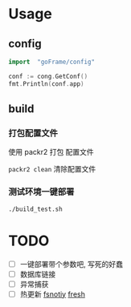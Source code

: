 # Usage

## config

```go
import  "goFrame/config"

conf := cong.GetConf()
fmt.Println(conf.app)
```

## build

### 打包配置文件

使用 packr2 打包 配置文件

`packr2 clean` 清除配置文件

### 测试环境一键部署

`./build_test.sh` 

# TODO

- [ ] 一键部署带个参数吧, 写死的好蠢
- [ ] 数据库链接
- [ ] 异常捕获
- [ ] 热更新  [fsnotiy](https://github.com/fsnotify/fsnotify/blob/master/example_test.go)  [fresh](https://github.com/gravityblast/fresh) 